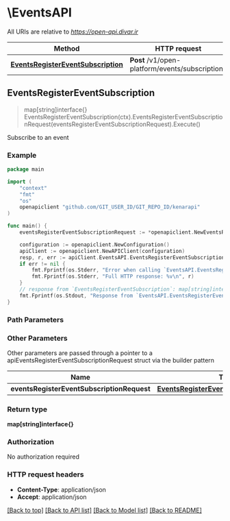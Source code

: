 # \EventsAPI

All URIs are relative to *https://open-api.divar.ir*

Method | HTTP request | Description
------------- | ------------- | -------------
[**EventsRegisterEventSubscription**](EventsAPI.md#EventsRegisterEventSubscription) | **Post** /v1/open-platform/events/subscriptions | Subscribe to an event



## EventsRegisterEventSubscription

> map[string]interface{} EventsRegisterEventSubscription(ctx).EventsRegisterEventSubscriptionRequest(eventsRegisterEventSubscriptionRequest).Execute()

Subscribe to an event



### Example

```go
package main

import (
	"context"
	"fmt"
	"os"
	openapiclient "github.com/GIT_USER_ID/GIT_REPO_ID/kenarapi"
)

func main() {
	eventsRegisterEventSubscriptionRequest := *openapiclient.NewEventsRegisterEventSubscriptionRequest() // EventsRegisterEventSubscriptionRequest | 

	configuration := openapiclient.NewConfiguration()
	apiClient := openapiclient.NewAPIClient(configuration)
	resp, r, err := apiClient.EventsAPI.EventsRegisterEventSubscription(context.Background()).EventsRegisterEventSubscriptionRequest(eventsRegisterEventSubscriptionRequest).Execute()
	if err != nil {
		fmt.Fprintf(os.Stderr, "Error when calling `EventsAPI.EventsRegisterEventSubscription``: %v\n", err)
		fmt.Fprintf(os.Stderr, "Full HTTP response: %v\n", r)
	}
	// response from `EventsRegisterEventSubscription`: map[string]interface{}
	fmt.Fprintf(os.Stdout, "Response from `EventsAPI.EventsRegisterEventSubscription`: %v\n", resp)
}
```

### Path Parameters



### Other Parameters

Other parameters are passed through a pointer to a apiEventsRegisterEventSubscriptionRequest struct via the builder pattern


Name | Type | Description  | Notes
------------- | ------------- | ------------- | -------------
 **eventsRegisterEventSubscriptionRequest** | [**EventsRegisterEventSubscriptionRequest**](EventsRegisterEventSubscriptionRequest.md) |  | 

### Return type

**map[string]interface{}**

### Authorization

No authorization required

### HTTP request headers

- **Content-Type**: application/json
- **Accept**: application/json

[[Back to top]](#) [[Back to API list]](../README.md#documentation-for-api-endpoints)
[[Back to Model list]](../README.md#documentation-for-models)
[[Back to README]](../README.md)

